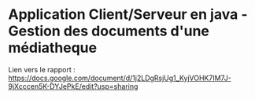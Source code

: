 # Application Client/Serveur en java - Gestion des documents d'une médiatheque
Lien vers le rapport : https://docs.google.com/document/d/1j2LDgRsjUg1_KyjVOHK7IM7J-9jXcccen5K-DYJePkE/edit?usp=sharing
